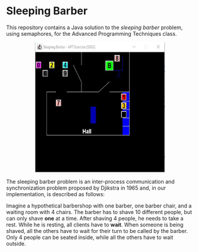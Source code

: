 # Sleeping Barber
This repository contains a Java solution to the *sleeping barber* problem, using semaphores, for the Advanced Programming Techniques class. 

<p align='center'>
	<img src="https://github.com/MinasCham/sleeping-barber/blob/main/assets/SleepingBarber.JPG" alt="SleepingBarber Gui" style="height: 350px; width:350px;"/>
</p>


The sleeping barber problem is an inter-process communication and synchronization problem proposed by Djikstra in 1965 and, in our implementation, is described as follows:

Imagine a hypothetical barbershop with one barber, one barber chair, and a waiting room with 4 chairs. The barber has to shave 10 different people, but can only shave **one** at a time. After shaving 4 people, he needs to take a rest. While he is resting, all clients have to **wait**. When someone is being shaved, all the others have to wait for their turn to be called by the barber. Only 4 people can be seated inside, while all the others have to wait outside.

